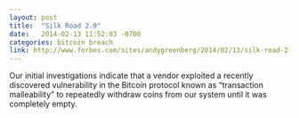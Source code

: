 ```yaml
---
layout: post
title:  "Silk Road 2.0"
date:   2014-02-13 11:52:03 -0700
categories: bitcoin breach
link: http://www.forbes.com/sites/andygreenberg/2014/02/13/silk-road-2-0-hacked-using-bitcoin-bug-all-its-funds-stolen/#78960a6874a5
---
```

Our initial investigations indicate that a vendor exploited a recently discovered vulnerability in the Bitcoin protocol known as “transaction malleability” to repeatedly withdraw coins from our system until it was completely empty.
